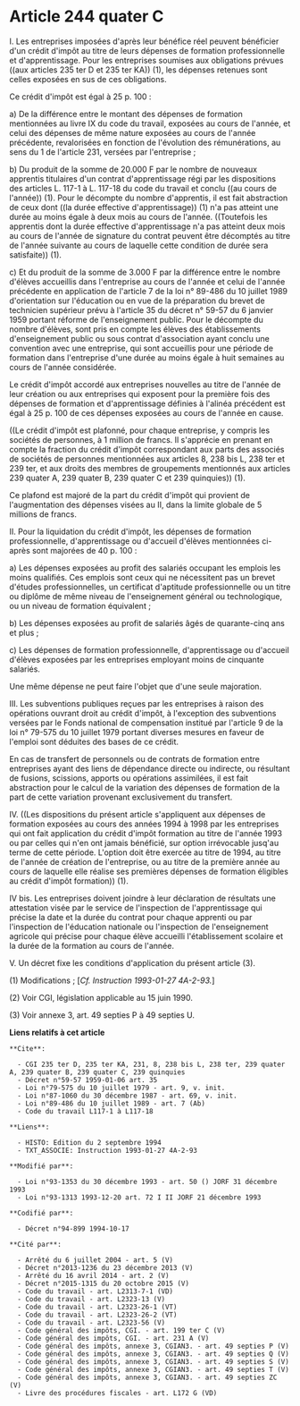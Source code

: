 # Article 244 quater C

I. Les entreprises imposées d'après leur bénéfice réel peuvent bénéficier d'un crédit d'impôt au titre de leurs dépenses de
formation professionnelle et d'apprentissage. Pour les entreprises soumises aux obligations prévues ((aux articles  235 ter D
et 235 ter KA)) (1), les dépenses retenues sont celles exposées en sus de ces obligations.

Ce crédit d'impôt est égal à 25 p. 100 :

a) De la différence entre le montant des dépenses de formation mentionnées au livre IX du code du travail, exposées au cours
de l'année, et celui des dépenses de même nature exposées au cours de l'année précédente, revalorisées en fonction de
l'évolution des rémunérations, au sens du 1 de l'article 231, versées par l'entreprise ;

b) Du produit de la somme de 20.000 F par le nombre de nouveaux apprentis titulaires d'un contrat d'apprentissage régi par
les dispositions des articles L. 117-1 à L. 117-18 du code du travail et conclu ((au cours de l'année)) (1). Pour le décompte
du nombre d'apprentis, il est fait abstraction de ceux dont ((la durée effective d'apprentissage)) (1) n'a pas atteint une
durée au moins égale à deux mois au cours de l'année. ((Toutefois les apprentis dont la durée effective d'apprentissage n'a
pas atteint deux mois au cours de l'année de signature du contrat peuvent être décomptés au titre de l'année suivante  au
cours de laquelle cette condition de durée sera satisfaite)) (1).

c) Et du produit de la somme de 3.000 F par la différence entre le nombre d'élèves accueillis dans l'entreprise au cours de
l'année et celui de l'année précédente en application de l'article 7 de la loi n° 89-486 du 10 juillet 1989 d'orientation sur
l'éducation ou en vue de la préparation du brevet de technicien supérieur prévu à l'article 35 du décret n° 59-57 du 6
janvier 1959 portant réforme de l'enseignement public. Pour le décompte du nombre d'élèves, sont pris en compte les élèves
des établissements d'enseignement public ou sous contrat d'association ayant conclu une convention avec une entreprise, qui
sont accueillis pour une période de formation dans l'entreprise d'une durée au moins égale à huit semaines au cours de
l'année considérée.

Le crédit d'impôt accordé aux entreprises nouvelles au titre de l'année de leur création ou aux entreprises qui exposent pour
la première fois des dépenses de formation et d'apprentissage définies à l'alinéa précédent est égal à 25 p. 100 de ces
dépenses exposées au cours de l'année en cause.

((Le crédit d'impôt est plafonné, pour chaque entreprise, y compris les sociétés de personnes, à 1 million de francs. Il
s'apprécie en prenant en compte la fraction du crédit d'impôt correspondant aux parts des associés de sociétés de personnes
mentionnées aux articles 8, 238 bis L, 238 ter et 239 ter, et aux droits des membres de groupements mentionnés aux articles
239 quater A, 239 quater B, 239 quater C et 239 quinquies)) (1).

Ce plafond est majoré de la part du crédit d'impôt qui provient de l'augmentation des dépenses visées au II, dans la limite
globale de 5 millions de francs.

II. Pour la liquidation du crédit d'impôt, les dépenses de formation professionnelle, d'apprentissage ou d'accueil d'élèves
mentionnées ci-après sont majorées de 40 p. 100 :

a) Les dépenses exposées au profit des salariés occupant les emplois les moins qualifiés. Ces emplois sont ceux qui ne
nécessitent pas un brevet d'études professionnelles, un certificat d'aptitude professionnelle ou un titre ou diplôme de même
niveau de l'enseignement général ou technologique, ou un niveau de formation équivalent ;

b) Les dépenses exposées au profit de salariés âgés de quarante-cinq ans et plus ;

c) Les dépenses de formation professionnelle, d'apprentissage ou d'accueil d'élèves exposées par les entreprises employant
moins de cinquante salariés.

Une même dépense ne peut faire l'objet que d'une seule majoration.

III. Les subventions publiques reçues par les entreprises à raison des opérations ouvrant droit au crédit d'impôt, à
l'exception des subventions versées par le Fonds national de compensation institué par l'article 9 de la loi n° 79-575 du 10
juillet 1979 portant diverses mesures en faveur de l'emploi sont déduites des bases de ce crédit.

En cas de transfert de personnels ou de contrats de formation entre entreprises ayant des liens de dépendance directe ou
indirecte, ou résultant de fusions, scissions, apports ou opérations assimilées, il est fait abstraction pour le calcul de la
variation des dépenses de formation de la part de cette variation provenant exclusivement du transfert.

IV. ((Les dispositions du présent article s'appliquent aux dépenses de formation exposées au cours des années 1994 à 1998 par
les entreprises qui ont fait application du crédit d'impôt formation au titre de l'année 1993 ou par celles qui n'en ont
jamais bénéficié, sur option irrévocable jusq'au terme de cette période. L'option doit être exercée au titre de 1994, au
titre de l'année de création de l'entreprise, ou au titre de la première année au cours de laquelle elle réalise ses
premières dépenses de formation éligibles au crédit d'impôt formation)) (1).

IV bis. Les entreprises doivent joindre à leur déclaration de résultats une attestation visée par le service de l'inspection
de l'apprentissage qui précise la date et la durée du contrat pour chaque apprenti ou par l'inspection de l'éducation
nationale ou l'inspection de l'enseignement agricole qui précise pour chaque élève accueilli l'établissement scolaire et la
durée de la formation au cours de l'année.

V. Un décret fixe les conditions d'application du présent article (3).

(1) Modifications ; [*Cf. Instruction 1993-01-27 4A-2-93.*]

(2) Voir CGI, législation applicable au 15 juin 1990.

(3) Voir annexe 3, art. 49 septies P à 49 septies U.

**Liens relatifs à cet article**

	**Cite**:

	  - CGI 235 ter D, 235 ter KA, 231, 8, 238 bis L, 238 ter, 239 quater A, 239 quater B, 239 quater C, 239 quinquies
	  - Décret n°59-57 1959-01-06 art. 35
	  - Loi n°79-575 du 10 juillet 1979 - art. 9, v. init.
	  - Loi n°87-1060 du 30 décembre 1987 - art. 69, v. init.
	  - Loi n°89-486 du 10 juillet 1989 - art. 7 (Ab)
	  - Code du travail L117-1 à L117-18

	**Liens**:

	  - HISTO: Edition du 2 septembre 1994
	  - TXT_ASSOCIE: Instruction 1993-01-27 4A-2-93

	**Modifié par**:

	  - Loi n°93-1353 du 30 décembre 1993 - art. 50 () JORF 31 décembre 1993
	  - Loi n°93-1313 1993-12-20 art. 72 I II JORF 21 décembre 1993

	**Codifié par**:

	  - Décret n°94-899 1994-10-17

	**Cité par**:

	  - Arrêté du 6 juillet 2004 - art. 5 (V)
	  - Décret n°2013-1236 du 23 décembre 2013 (V)
	  - Arrêté du 16 avril 2014 - art. 2 (V)
	  - Décret n°2015-1315 du 20 octobre 2015 (V)
	  - Code du travail - art. L2313-7-1 (VD)
	  - Code du travail - art. L2323-13 (V)
	  - Code du travail - art. L2323-26-1 (VT)
	  - Code du travail - art. L2323-26-2 (VT)
	  - Code du travail - art. L2323-56 (V)
	  - Code général des impôts, CGI. - art. 199 ter C (V)
	  - Code général des impôts, CGI. - art. 231 A (V)
	  - Code général des impôts, annexe 3, CGIAN3. - art. 49 septies P (V)
	  - Code général des impôts, annexe 3, CGIAN3. - art. 49 septies Q (V)
	  - Code général des impôts, annexe 3, CGIAN3. - art. 49 septies S (V)
	  - Code général des impôts, annexe 3, CGIAN3. - art. 49 septies T (V)
	  - Code général des impôts, annexe 3, CGIAN3. - art. 49 septies ZC (V)
	  - Livre des procédures fiscales - art. L172 G (VD)
